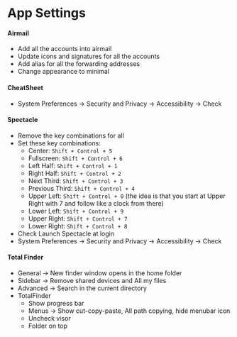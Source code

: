 # App Settings

#### Airmail
- Add all the accounts into airmail
- Update icons and signatures for all the accounts
- Add alias for all the forwarding addresses
- Change appearance to minimal

#### CheatSheet
- System Preferences -> Security and Privacy -> Accessibility -> Check

#### Spectacle
- Remove the key combinations for all
- Set these key combinations:
    + Center: `Shift + Control + 5`
    + Fullscreen: `Shift + Control + 6`
    + Left Half: `Shift + Control + 1`
    + Right Half: `Shift + Control + 2`
    + Next Third: `Shift + Control + 3`
    + Previous Third: `Shift + Control + 4`
    + Upper Left: `Shift + Control + 0` (the idea is that you start at Upper Right with 7 and follow like a clock from there)
    + Lower Left: `Shift + Control + 9`
    + Upper Right: `Shift + Control + 7`
    + Lower Right: `Shift + Control + 8`
- Check Launch Spectacle at login
- System Preferences -> Security and Privacy -> Accessibility -> Check

#### Total Finder
- General -> New finder window opens in the home folder
- Sidebar -> Remove shared devices and All my files
- Advanced -> Search in the current directory
- TotalFinder
    - Show progress bar
    - Menus -> Show cut-copy-paste, All path copying, hide menubar icon
    - Uncheck visor
    - Folder on top
